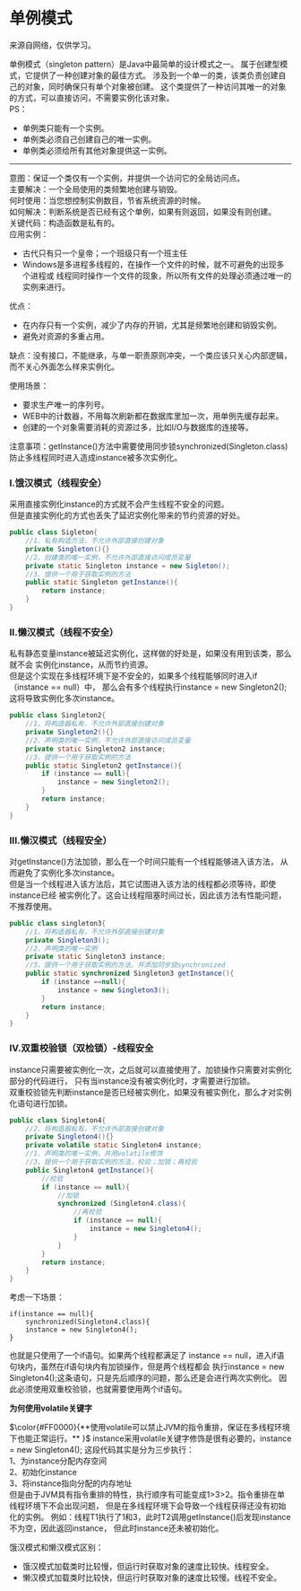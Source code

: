 # 单例模式

来源自网络，仅供学习。

单例模式（singleton pattern）是Java中最简单的设计模式之一。
属于创建型模式，它提供了一种创建对象的最佳方式。
涉及到一个单一的类，该类负责创建自己的对象，同时确保只有单个对象被创建。
这个类提供了一种访问其唯一的对象的方式，可以直接访问，不需要实例化该对象。</br>
PS：</br>

* 单例类只能有一个实例。
* 单例类必须自己创建自己的唯一实例。
* 单例类必须给所有其他对象提供这一实例。

---
意图：保证一个类仅有一个实例，并提供一个访问它的全局访问点。</br>
主要解决：一个全局使用的类频繁地创建与销毁。  
何时使用：当您想控制实例数目，节省系统资源的时候。  
如何解决：判断系统是否已经有这个单例，如果有则返回，如果没有则创建。  
关键代码：构造函数是私有的。  
应用实例：  
* 古代只有只一个皇帝；一个班级只有一个班主任
* Windows是多进程多线程的，在操作一个文件的时候，就不可避免的出现多个进程或
线程同时操作一个文件的现象，所以所有文件的处理必须通过唯一的实例来进行。    

优点：  
* 在内存只有一个实例，减少了内存的开销，尤其是频繁地创建和销毁实例。
* 避免对资源的多重占用。  

缺点：没有接口，不能继承，与单一职责原则冲突，一个类应该只关心内部逻辑，
而不关心外面怎么样来实例化。  

使用场景：  
* 要求生产唯一的序列号。
* WEB中的计数器，不用每次刷新都在数据库里加一次，用单例先缓存起来。
* 创建的一个对象需要消耗的资源过多，比如I/O与数据库的连接等。  

注意事项：getInstance()方法中需要使用同步锁synchronized(Singleton.class)防止多线程同时进入造成instance被多次实例化。  


### I.饿汉模式（线程安全）  
采用直接实例化instance的方式就不会产生线程不安全的问题。  
但是直接实例化的方式也丢失了延迟实例化带来的节约资源的好处。  
```java
public class Sigleton{
    //1、私有构造方法，不允许外部直接创建对象
    private Singleton(){}
    //2、创建类的唯一实例，不允许外部直接访问成员变量
    private static Singleton instance = new Sigleton();
    //3、提供一个用于获取实例的方法
    public static Singleton getInstance(){
        return instance;
    }
}
```
### II.懒汉模式（线程不安全）  
私有静态变量instance被延迟实例化，这样做的好处是，如果没有用到该类，那么就不会
实例化instance，从而节约资源。  
但是这个实现在多线程环境下是不安全的，如果多个线程能够同时进入if（instance == null）中，
那么会有多个线程执行instance = new Singleton2();这将导致实例化多次instance。  
```java
public class Singleton2{
    //1、将构造器私有，不允许外部直接创建对象
    private Singleton2(){}
    //2、声明类的唯一实例，不允许外部直接访问成员变量
    private static Singleton2 instance;
    //3、提供一个用于获取实例的方法
    public static Singleton2 getInstance(){
        if (instance == null){
            instance = new Singleton2();
        }
        return instance;
    }
}
```
### III.懒汉模式（线程安全）  
对getInstance()方法加锁，那么在一个时间只能有一个线程能够进入该方法，
从而避免了实例化多次instance。  
但是当一个线程进入该方法后，其它试图进入该方法的线程都必须等待，即使instance已经
被实例化了。这会让线程阻塞时间过长，因此该方法有性能问题，不推荐使用。  
```java
public class singleton3{
    //1、将构造器私有，不允许外部直接创建对象
    private Singleton3();
    //2、声明类的唯一实例
    private static Singleton3 instance;
    //3、提供一个用于获取实例的方法，并添加同步锁synchronized
    public static synchronized Singleton3 getInstance(){
        if (instance ==null){
            instance = new Singleton3();
        }
        return instance;
    }
}
```
### IV.双重校验锁（双检锁）-线程安全
instance只需要被实例化一次，之后就可以直接使用了。加锁操作只需要对实例化部分的代码进行，
只有当instance没有被实例化时，才需要进行加锁。  
双重校验锁先判断instance是否已经被实例化，如果没有被实例化，那么才对实例化语句进行加锁。
```java
public class Singleton4{
    //2、将构造器私有，不允许外部直接创建对象
    private Singleton4(){}
    private volatile static Singleton4 instance;
    //1、声明类的唯一实例，并用volatile修饰
    //3、提供一个用于获取实例的方法，校验；加锁；再校验
    public Singleton4 getInstance(){
        //校验
        if (instance == null){
            //加锁
            synchronized (Singleton4.class){
                //再校验
                if (instance == null){
                    instance = new Singleton4();
                }
            }
        }
        return instance;
    }
}
```
考虑一下场景：
```
if(instance == null){
    synchronized(Singleton4.class){
    instance = new Singleton4();
}
```
也就是只使用了一个if语句。如果两个线程都满足了
instance == null，进入if语句块内，虽然在if语句块内有加锁操作，但是两个线程都会
执行instance = new Singleton4();这条语句，只是先后顺序的问题，那么还是会进行两次实例化。
因此必须使用双重校验锁，也就需要使用两个if语句。  

**为何使用volatile关键字**  

$\color{#FF0000}{**使用volatile可以禁止JVM的指令重排，保证在多线程环境下也能正常运行。**  }$
instance采用volatile关键字修饰是很有必要的，instance = new Singleton4();
这段代码其实是分为三步执行：  
1、为instance分配内存空间  
2、初始化instance  
3、将instance指向分配的内存地址  
但是由于JVM具有指令重排的特性，执行顺序有可能变成1>3>2。指令重排在单线程环境下不会出现问题，
但是在多线程环境下会导致一个线程获得还没有初始化的实例。
例如：线程T1执行了1和3，此时T2调用getInstance()后发现instance不为空，因此返回instance，
但此时instance还未被初始化。


饿汉模式和懒汉模式区别：
* 饿汉模式加载类时比较慢，但运行时获取对象的速度比较快。线程安全。
* 懒汉模式加载类时比较快，但运行时获取对象的速度比较慢。线程不安全。
    
